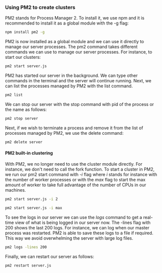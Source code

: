 ### Using PM2 to create clusters 

PM2 stands for Process Manager 2. To install it, we use npm and it is recommended to install it as a global module with the -g flag:

```bash
npm install pm2 -g
```

PM2 is now installed as a global module and we can use it directly to manage our server processes. The pm2 command takes different commands we can use to manage our server processes. For instance, to start our clusters: 

```bash 
pm2 start server.js 
```

PM2 has started our server in the background. We can type other commands in the terminal and the server will continue running. Next, we can list the processes managed by PM2 with the list command.

```bash 
pm2 list
```

We can stop our server with the stop command with pid of the process or the name as follows:

```bash 
pm2 stop server
```

Next, if we wish to terminate a process and remove it from the list of processes managed by PM2, we use the delete command:


```bash 
pm2 delete server
```

#### PM2 built-in clustering 

With PM2, we no longer need to use the cluster module directly. For instance, we don't need to call the fork function. To start a cluster in PM2, we run our pm2 start command with *-i* flag where *i* stands for instance with the number of worker processes 
or with the *max* flag to start the max amount of worker to take full advantage of the number of CPUs in our machines.

```bash 
pm2 start server.js -i 2
```

```bash 
pm2 start server.js -i max
```

To see the logs in our server we can use the *logs* command to get a real-time view of what is being logged in our server now.  The -lines flag with 200 shows the last 200 logs. For instance, we can log when our master process was restarted. PM2 is able to save these logs to a file if required. This way we avoid overwhelming the server with large log files.

```bash 
pm2 logs -lines 200 
```

Finally, we can restart our server as follows: 

```bash 
pm2 restart server.js
```